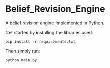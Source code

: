 # Belief_Revision_Engine
A belief revision engine implemented in Python.

Get started by installing the libraries used:

`pip install -r requirements.txt`

Then simply run:

`python main.py`
